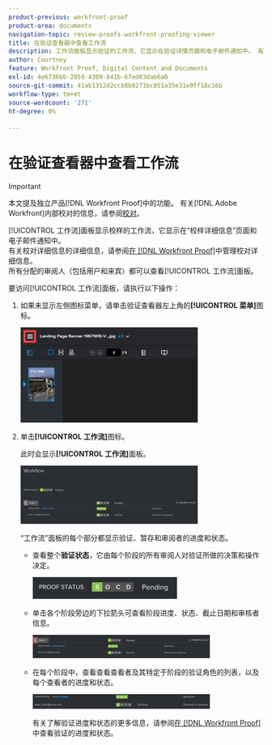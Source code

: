 ```yaml
---
product-previous: workfront-proof
product-area: documents
navigation-topic: review-proofs-workfront-proofing-viewer
title: 在验证查看器中查看工作流
description: 工作流面板显示验证的工作流，它显示在验证详情页面和电子邮件通知中。 有关验证详细信息的更多信息，请参阅在Workfront Proof中管理验证详细信息。 所有分配的审阅人（包括用户和来宾）都可以查看“工作流”面板。
author: Courtney
feature: Workfront Proof, Digital Content and Documents
exl-id: 4e6736bb-2859-4309-841b-67ed83dab6a0
source-git-commit: 41ab1312d2ccb8b8271bc851a35e31e9ff18c16b
workflow-type: tm+mt
source-wordcount: '271'
ht-degree: 0%

---
```


# 在验证查看器中查看工作流

>[!IMPORTANT]
>
>本文提及独立产品[!DNL Workfront Proof]中的功能。 有关[!DNL Adobe Workfront]内部校对的信息，请参阅[校对](../../../review-and-approve-work/proofing/proofing.md)。

[!UICONTROL 工作流]面板显示校样的工作流，它显示在“校样详细信息”页面和电子邮件通知中。\
有关校对详细信息的详细信息，请参阅[在 [!DNL Workfront Proof]](../../../workfront-proof/wp-work-proofsfiles/manage-your-work/manage-proof-details.md)中管理校对详细信息。\
所有分配的审阅人（包括用户和来宾）都可以查看[!UICONTROL 工作流]面板。

要访问[!UICONTROL 工作流]面板，请执行以下操作：

1. 如果未显示左侧图标菜单，请单击验证查看器左上角的&#x200B;**[!UICONTROL 菜单]**&#x200B;图标。

   ![Menu_icon_in_Proofing_Viewer.png](assets/menu-icon-in-proofing-viewer-350x188.png)

1. 单击&#x200B;**[!UICONTROL 工作流]**&#x200B;图标。

   此时会显示&#x200B;**[!UICONTROL 工作流]**&#x200B;面板。

   ![](assets/workflow-panel-350x115.png)

   “工作流”面板的每个部分都显示验证、暂存和审阅者的进度和状态。

   * 查看整个&#x200B;**验证状态**，它由每个阶段的所有审阅人对验证所做的决策和操作决定。

     ![Screenshot_2018-05-01_10-23-53.png](assets/screenshot-2018-05-01-10-23-53-285x43.png)

   * 单击各个阶段旁边的下拉箭头可查看阶段进度、状态、截止日期和审核者信息。

     ![Screen_Shot_2018-05-01_at_2.01.22_PM.png](assets/screen-shot-2018-05-01-at-2.01.22-pm-350x46.png)

   * 在每个阶段中，查看查看查看者及其特定于阶段的验证角色的列表，以及每个查看者的进度和状态。

     ![Screen_Shot_2018-05-01_at_10.33.37_AM.png](assets/screen-shot-2018-05-01-at-10.33.37-am-350x29.png)

     有关了解验证进度和状态的更多信息，请参阅[在 [!DNL Workfront Proof]](../../../workfront-proof/wp-work-proofsfiles/manage-your-work/view-progress-and-status-of-proof.md)中查看验证的进度和状态。
